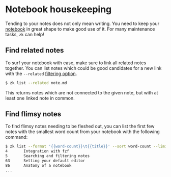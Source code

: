# Notebook housekeeping

Tending to your notes does not only mean writing. You need to keep your [notebook](notebook.md) in great shape to make good use of it. For many maintenance tasks, `zk` can help!

## Find related notes

To surf your notebook with ease, make sure to link all related notes together. You can list notes which could be good candidates for a new link with the `--related` [filtering option](note-filtering.md).

```sh
$ zk list --related note.md
```

This returns notes which are not connected to the given note, but with at least one linked note in common.

## Find flimsy notes

To find flimsy notes needing to be fleshed out, you can list the first few notes with the smallest word count from your notebook with the following command:

```sh
$ zk list --format '{{word-count}}\t{{title}}' --sort word-count --limit 20
4       Integration with fzf
5       Searching and filtering notes
63      Setting your default editor
86      Anatomy of a notebook
...
```
